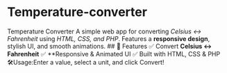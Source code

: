 # Temperature-converter
Temperature Converter A simple web app for converting *Celsius ↔ Fahrenheit* using *HTML, CSS, and PHP*. Features a **responsive design**, stylish UI, and smooth animations.    ## 🚀 Features   ✅ Convert **Celsius ↔ Fahrenheit**   ✅ **Responsive &amp; Animated UI   ✅ Built with HTML, CSS &amp; PHP🛠️Usage:Enter a value, select a unit, and click Convert!

